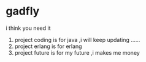 # gadfly
i think you need it
1. project coding is for java ,i will keep updating ......
2. project erlang is for erlang 
3. project future is for my future ,i makes me money 

